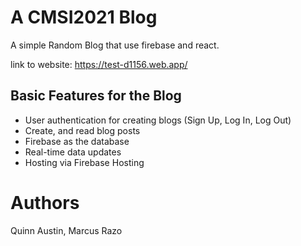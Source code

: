 # A CMSI2021 Blog
A simple Random Blog that use firebase and react.

link to website:
https://test-d1156.web.app/

## Basic Features for the Blog

- User authentication for creating blogs (Sign Up, Log In, Log Out)
- Create, and read blog posts
- Firebase as the database
- Real-time data updates
- Hosting via Firebase Hosting

# Authors
Quinn Austin, Marcus Razo

